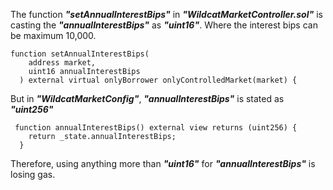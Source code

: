 The function ***"setAnnualInterestBips"*** in ***"WildcatMarketController.sol"*** is casting the ***"annualInterestBips"*** as ***"uint16"***. Where the interest bips can be maximum 10,000.

```
function setAnnualInterestBips(
    address market,
    uint16 annualInterestBips
  ) external virtual onlyBorrower onlyControlledMarket(market) {
```

But in ***"WildcatMarketConfig"***, ***"annualInterestBips"*** is stated as ***"uint256"***

```
 function annualInterestBips() external view returns (uint256) {
    return _state.annualInterestBips;
  }
```

Therefore, using anything more than ***"uint16"*** for ***"annualInterestBips"*** is losing gas.